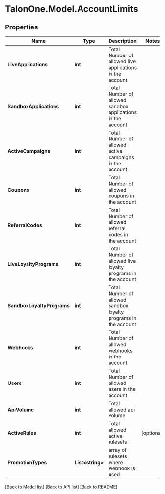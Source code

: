 
# TalonOne.Model.AccountLimits

## Properties

Name | Type | Description | Notes
------------ | ------------- | ------------- | -------------
**LiveApplications** | **int** | Total Number of allowed live applications in the account | 
**SandboxApplications** | **int** | Total Number of allowed sandbox applications in the account | 
**ActiveCampaigns** | **int** | Total Number of allowed active campaigns in the account | 
**Coupons** | **int** | Total Number of allowed coupons in the account | 
**ReferralCodes** | **int** | Total Number of allowed referral codes in the account | 
**LiveLoyaltyPrograms** | **int** | Total Number of allowed live loyalty programs in the account | 
**SandboxLoyaltyPrograms** | **int** | Total Number of allowed sandbox loyalty programs in the account | 
**Webhooks** | **int** | Total Number of allowed webhooks in the account | 
**Users** | **int** | Total Number of allowed users in the account | 
**ApiVolume** | **int** | Total allowed api volume | 
**ActiveRules** | **int** | Total allowed active rulesets | [optional] 
**PromotionTypes** | **List&lt;string&gt;** | array of rulesets where webhook is used | 

[[Back to Model list]](../README.md#documentation-for-models)
[[Back to API list]](../README.md#documentation-for-api-endpoints)
[[Back to README]](../README.md)


